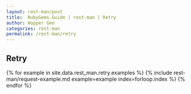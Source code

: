 ```yaml
---
layout: rest-man/post
title:  RubyGems.Guide | rest-man | Retry
author: Hopper Gee
categories: rest-man
permalink: /rest-man/retry
---
```


<div class="post">
  <h2 class="title">Retry</h2>

  {% for example in site.data.rest_man.retry.examples %}
    {% include rest-man/request-example.md example=example index=forloop.index %}
  {% endfor %}
</div>
